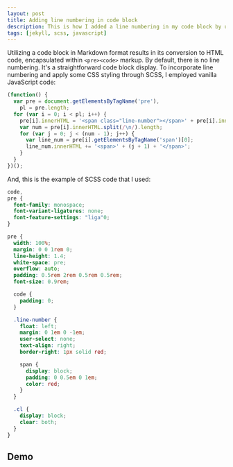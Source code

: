 ```yaml
---
layout: post
title: Adding line numbering in code block
description: This is how I added a line numbering in my code block by using a few lines of vanilla JavaScript and some SCSS for styling.
tags: [jekyll, scss, javascript]
---
```


Utilizing a code block in Markdown format results in its conversion to HTML code, encapsulated within `<pre><code>` markup. By default, there is no line numbering. It's a straightforward code block display. To incorporate line numbering and apply some CSS styling through SCSS, I employed vanilla JavaScript code:

```js
(function() {
  var pre = document.getElementsByTagName('pre'),
    pl = pre.length;
  for (var i = 0; i < pl; i++) {
    pre[i].innerHTML = '<span class="line-number"></span>' + pre[i].innerHTML + '<span class="cl"></span>';
    var num = pre[i].innerHTML.split(/\n/).length;
    for (var j = 0; j < (num - 1); j++) {
      var line_num = pre[i].getElementsByTagName('span')[0];
      line_num.innerHTML += '<span>' + (j + 1) + '</span>';
    }
  }
})();
```

And, this is the example of SCSS code that I used:

```scss
code,
pre {
  font-family: monospace;
  font-variant-ligatures: none;
  font-feature-settings: "liga"0;
}

pre {
  width: 100%;
  margin: 0 0 1rem 0;
  line-height: 1.4;
  white-space: pre;
  overflow: auto;
  padding: 0.5rem 2rem 0.5rem 0.5rem;
  font-size: 0.9rem;

  code {
    padding: 0;
  }

  .line-number {
    float: left;
    margin: 0 1em 0 -1em;
    user-select: none;
    text-align: right;
    border-right: 1px solid red;

    span {
      display: block;
      padding: 0 0.5em 0 1em;
      color: red;
    }
  }

  .cl {
    display: block;
    clear: both;
  }
}
```

## Demo

<script async src="//jsfiddle.net/heiswayi/kqrt5wrL/embed/result/"></script>